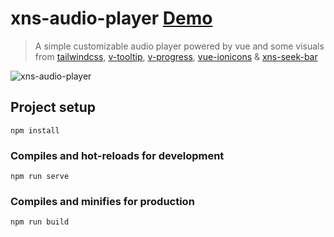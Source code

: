 # xns-audio-player [Demo](https://xns-audio-player.netlify.com/ "Demo")

> A simple customizable audio player powered by vue and some visuals from [tailwindcss](https://github.com/tailwindcss/tailwindcss), [v-tooltip](https://github.com/Akryum/v-tooltip), [v-progress](https://github.com/MissHoya/v-progress), [vue-ionicons](https://mazipan.github.io/vue-ionicons) & [xns-seek-bar](https://github.com/xinnks/xns-seek-bar)

![xns-audio-player](https://res.cloudinary.com/djx5h4cjt/image/upload/q_50/v1584544058/xns-audio-player/xns-audio-player-update.gi)

## Project setup
```
npm install
```

### Compiles and hot-reloads for development
```
npm run serve
```

### Compiles and minifies for production
```
npm run build
```
